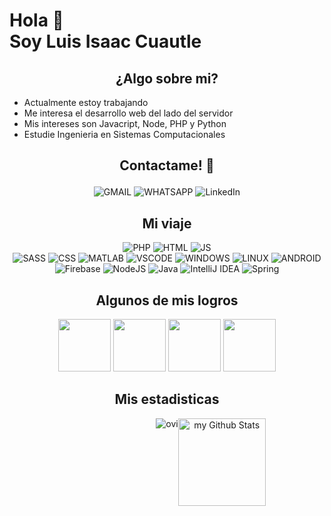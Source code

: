 <h1>Hola 👋<br>Soy Luis Isaac Cuautle</h1>

<div>
<h2 align="center">¿Algo sobre mi?</h2>
  
- Actualmente estoy trabajando 
- Me interesa el desarrollo web del lado del servidor
- Mis intereses son Javacript, Node, PHP  y Python
- Estudie Ingenieria en Sistemas Computacionales
</div>

<div align="center">

  <h2> <p>Contactame! 📱</p></h2>
  
  ![GMAIL](https://img.shields.io/badge/Gmail-D14836?&style=for-the-badge&logo=gmail&logoColor=white&link=mailto:cuautled.isaac@gmail.com)
  ![WHATSAPP](https://img.shields.io/badge/WhatsApp-25D366?style=for-the-badge&logo=whatsapp&logoColor=white&link=https://wa.me/525629736547)
  ![LinkedIn](https://img.shields.io/badge/linkedin-%230077B5.svg?style=for-the-badge&logo=linkedin&logoColor=white&link=https://www.linkedin.com/in/isaac-cuautled/)
    
  
</div>

<div align="center">

  <h2> Mi viaje </h2>
  
![PHP](https://img.shields.io/badge/PHP-777BB4?style=for-the-badge&logo=php&logoColor=white) 
![HTML](https://img.shields.io/badge/HTML5-E34F26?style=for-the-badge&logo=html5&logoColor=white) 
![JS](https://img.shields.io/badge/JavaScript-323330?style=for-the-badge&logo=javascript&logoColor=F7DF1E)  
![SASS](https://img.shields.io/badge/Sass-CC6699?style=for-the-badge&logo=sass&logoColor=white) 
![CSS](https://img.shields.io/badge/CSS3-1572B6?style=for-the-badge&logo=css3&logoColor=white) 
![MATLAB](https://img.shields.io/static/v1?label&=&message=MATLAB&color=orange&style=for-the-badge) 
![VSCODE](https://img.shields.io/badge/Visual_Studio_Code-0078D4?style=for-the-badge&logo=visual%20studio%20code&logoColor=white) 
![WINDOWS](https://img.shields.io/badge/Windows-0078D6?style=for-the-badge&logo=windows&logoColor=white) 
![LINUX](https://img.shields.io/badge/Linux-FCC624?style=for-the-badge&logo=linux&logoColor=black) 
![ANDROID](https://img.shields.io/badge/Android-3DDC84?style=for-the-badge&logo=android&logoColor=white)
![Firebase](https://img.shields.io/badge/firebase-%23039BE5.svg?style=for-the-badge&logo=firebase)
![NodeJS](https://img.shields.io/badge/node.js-6DA55F?style=for-the-badge&logo=node.js&logoColor=white)
![Java](https://img.shields.io/badge/java-%23ED8B00.svg?style=for-the-badge&logo=openjdk&logoColor=white)
![IntelliJ IDEA](https://img.shields.io/badge/IntelliJIDEA-000000.svg?style=for-the-badge&logo=intellij-idea&logoColor=white)
![Spring](https://img.shields.io/badge/spring-%236DB33F.svg?style=for-the-badge&logo=spring&logoColor=white)

</div>

<div align="center">
  <h2> Algunos de mis logros</h2>
  
  <img src="https://github.com/user-attachments/assets/789d14cb-1a8b-441b-aede-9376565df11f" style="width:6em">
  <img src="https://github.com/user-attachments/assets/8c339043-49c9-4130-b9d5-8b5da003e335" style="width:6em">
  <img src="https://github.com/user-attachments/assets/6b2a1eb7-03b7-4000-94a3-ce171babc449" style="width:6em">
  <img src="https://github.com/IsaacCuautle/IsaacCuautle/assets/65583500/285b3429-12e2-41b0-8138-b5f09c5ebcdb" style="width:6em">
  

</div>


<div align="center">
  <h2> Mis estadisticas </h2>
  
<img style="align:right" src="https://github-readme-stats.vercel.app/api/top-langs?username=madushadhanushka&show_icons=true&locale=en&layout=compact&theme=chartreuse-dark" alt="ovi"/> 
<img style="position:fixed;  height:10em;" align="left" src="https://github-readme-stats.vercel.app/api?username=IsaacCuautle&include_all_commits=true&count_private=true&show_icons=true&line_height=20&title_color=2B5BBD&icon_color=1124BB&text_color=A1A1A1&bg_color=0,000000,130F40" alt="my Github Stats"/>
</div>
